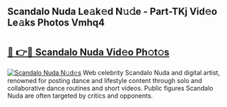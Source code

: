 ## Scandalo Nuda Le𝚊k𝚎d N𝚞𝚍e - Part-TKj Vid𝚎o Le𝚊ks Photos Vmhq4

# <h2><a href="http://fbb7yg.evod.top/?m=Scandalo+Nuda">🔗 👉🔴 Scandalo Nuda Vid𝚎o Ph𝚘t𝚘s</a></h2>

[![Scandalo Nuda N𝚞d𝚎s](https://i.imgur.com/8V9OHl7.gif)](http://fbb7yg.evod.top/?m=Scandalo+Nuda)
Web celebrity Scandalo Nuda and digital artist, renowned for posting dance and lifestyle content through solo and collaborative dance routines and short videos. Public figures Scandalo Nuda are often targeted by critics and opponents. 
